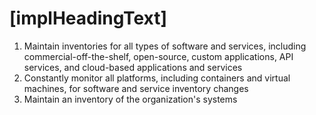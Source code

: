 # [implHeadingText]

1. Maintain inventories for all types of software and services, including commercial-off-the-shelf, open-source, custom applications, API services, and cloud-based applications and services
2. Constantly monitor all platforms, including containers and virtual machines, for software and service inventory changes
3. Maintain an inventory of the organization's systems
